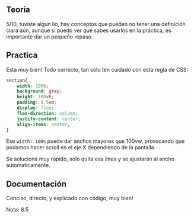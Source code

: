 ## Teoria

5/10, tuviste algun lío, hay conceptos que pueden no tener una definición clara aún, aunque si puedo ver que sabes usarlos en la práctica, es importante dar un pequeño repaso.

## Practica

Esta muy bien! Todo correcto, tan solo ten cuidado con esta regla de CSS:

```css
section{
    width: 100%;
    background: grey;
    height: 100vh;
    padding: 0.5em;
    display: flex;
    flex-direction: column;
    justify-content: center;
    align-items: center;
}
```

Ese `width: 100%` puede dar anchos mayores que 100vw, provocando que podamos hacer scroll en el eje X dependiendo de la pantalla.

Se soluciona muy rápido, solo quita esa linea y se ajustarán al ancho automaticamente.

## Documentación

Conciso, directo, y explicado con código, muy bien!

Nota: 8.5